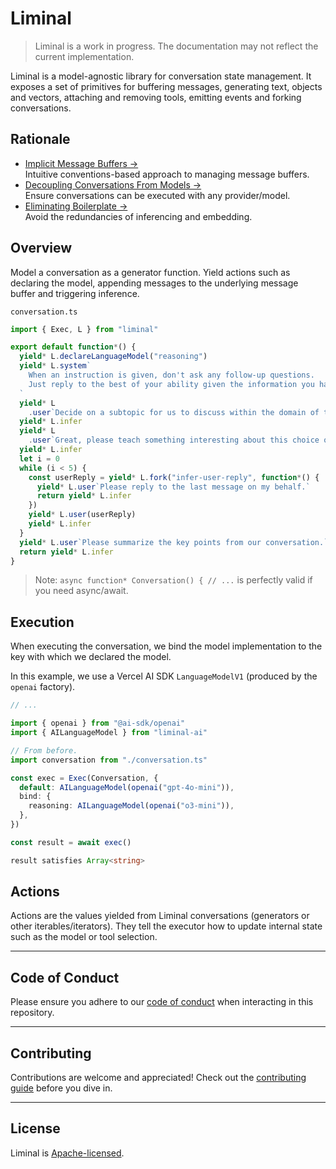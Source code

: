 # Liminal

> Liminal is a work in progress. The documentation may not reflect the current
> implementation.

Liminal is a model-agnostic library for conversation state management. It
exposes a set of primitives for buffering messages, generating text, objects and
vectors, attaching and removing tools, emitting events and forking
conversations.

<!-- ## Resources

- [Documentation &rarr;](https://liminal.land)<br />Usage guide intended for
  human readers.
- [llms.txt &rarr;](./llms.txt)<br />Chunks of truth to be fed into LLMs.
- [Examples &rarr;](https://github.com/harrysolovay/liminal/tree/main/examples)<br />Examples
  illustrating common use cases. -->

## Rationale

- [Implicit Message Buffers &rarr;](./liminal.land/rationale/implicit_message_buffers.md)<br />Intuitive
  conventions-based approach to managing message buffers.
- [Decoupling Conversations From Models &rarr;](./liminal.land/rationale/decoupling_conversations_from_models.md)<br />Ensure
  conversations can be executed with any provider/model.
- [Eliminating Boilerplate &rarr;](./liminal.land/rationale/eliminating_boilerplate.md)<br />Avoid
  the redundancies of inferencing and embedding.

<!-- - [Type-safe Observability &rarr;](https://liminal.land/rationale/type-safe_observability)<br />Observe
  events from the entire conversation tree; infer event static types like with
  TRPC or Hono Client.
- [Step Comparison &rarr;](https://liminal.land/rationale/eliminating_boilerplate.md)<br />Stepped
  execution of the same conversation with different models. -->

## Overview

Model a conversation as a generator function. Yield actions such as declaring
the model, appending messages to the underlying message buffer and triggering
inference.

`conversation.ts`

```ts
import { Exec, L } from "liminal"

export default function*() {
  yield* L.declareLanguageModel("reasoning")
  yield* L.system`
    When an instruction is given, don't ask any follow-up questions.
    Just reply to the best of your ability given the information you have.
  `
  yield* L
    .user`Decide on a subtopic for us to discuss within the domain of technological futurism.`
  yield* L.infer
  yield* L
    .user`Great, please teach something interesting about this choice of subtopic.`
  yield* L.infer
  let i = 0
  while (i < 5) {
    const userReply = yield* L.fork("infer-user-reply", function*() {
      yield* L.user`Please reply to the last message on my behalf.`
      return yield* L.infer
    })
    yield* L.user(userReply)
    yield* L.infer
  }
  yield* L.user`Please summarize the key points from our conversation.`
  return yield* L.infer
}
```

> Note: `async function* Conversation() { // ...` is perfectly valid if you need
> async/await.

## Execution

When executing the conversation, we bind the model implementation to the key
with which we declared the model.

In this example, we use a Vercel AI SDK `LanguageModelV1` (produced by the
`openai` factory).

```ts
// ...

import { openai } from "@ai-sdk/openai"
import { AILanguageModel } from "liminal-ai"

// From before.
import conversation from "./conversation.ts"

const exec = Exec(Conversation, {
  default: AILanguageModel(openai("gpt-4o-mini")),
  bind: {
    reasoning: AILanguageModel(openai("o3-mini")),
  },
})

const result = await exec()

result satisfies Array<string>
```

## Actions

Actions are the values yielded from Liminal conversations (generators or other
iterables/iterators). They tell the executor how to update internal state such
as the model or tool selection.

---

## **Code of Conduct**

Please ensure you adhere to our [code of conduct](CODE_OF_CONDUCT.md) when
interacting in this repository.

---

## **Contributing**

Contributions are welcome and appreciated! Check out the
[contributing guide](CONTRIBUTING.md) before you dive in.

---

## **License**

Liminal is [Apache-licensed](LICENSE).
